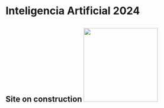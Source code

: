 # Inteligencia Artificial 2024

Site on construction
<img src="https://upload.wikimedia.org/wikipedia/commons/thumb/d/dd/Achtung.svg/1200px-Achtung.svg.png" width="200"/>
---
